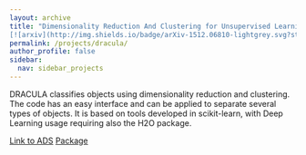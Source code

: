 ```yaml
---
layout: archive
title: "Dimensionality Reduction And Clustering for Unsupervised Learning in Astronomy (DRACULA)
[![arxiv](http://img.shields.io/badge/arXiv-1512.06810-lightgrey.svg?style=plastic)](http://arxiv.org/abs/1512.06810)"
permalink: /projects/dracula/
author_profile: false
sidebar:
  nav: sidebar_projects
---
```


 DRACULA classifies objects using dimensionality reduction and clustering. The
 code has an easy interface and can be applied to separate several types of
 objects. It is based on tools developed in scikit-learn, with Deep Learning
 usage requiring also the H2O package.

 <a href="http://adsabs.harvard.edu/cgi-bin/bib_query?arXiv:1512.06810" class="btn btn-primary">Link to ADS</a>
 <a href="http://ascl.net/1512.009" class="btn btn-primary">Package</a>
 <a href="http://ascl.net/1512.009" class="btn btn-primary"></a>

 [](https://github.com/COINtoolbox/DRACULA)
